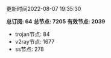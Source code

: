 更新时间2022-08-07 19:35:30

**总订阅: 64**
**总节点: 7205**
**有效节点: 2039**
- trojan节点: 84
- v2ray节点: 1677
- ss节点: 278
